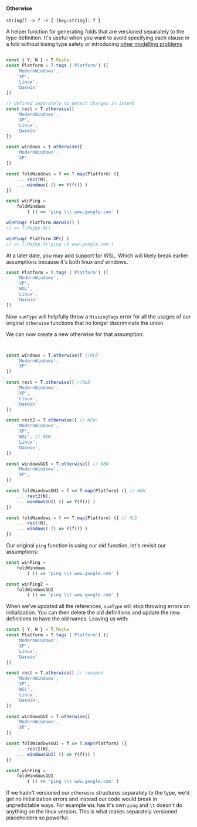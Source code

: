 #### Otherwise

`string[] -> f -> { [key:string]: f }`

A helper function for generating folds that are versioned separately to the type definition.  It's useful when you want to avoid specifying each clause in a fold without losing type safety or introducing [other modelling problems](https://github.com/JAForbes/sum-type/issues/13)

```js

const { Y, N } = T.Maybe
const Platform = T.tags ('Platform') ([
	'ModernWindows',
	'XP',
	'Linux',
	'Darwin'
])

// defined separately to detect changes in intent
const rest = T.otherwise([
	'ModernWindows',
	'XP',
	'Linux',
	'Darwin'
])

const windows = T.otherwise([
	'ModernWindows',
	'XP'
])

const foldWindows = f => T.map(Platform) ({
	... rest(N),
	... windows( () => Y(f()) )
})

const winPing = 
	foldWindows
		( () => 'ping \\t www.google.com' )

winPing( Platform.Darwin() )
// => T.Maybe.N()

winPing( Platform.XP() )
// => T.Maybe.Y('ping \t www.google.com')

```

At a later date, you may add support for WSL.  Which will likely break earlier assumptions because it's both linux _and_ windows.

```js
const Platform = T.tags ('Platform') ([
	'ModernWindows',
	'XP',
	'WSL',
	'Linux',
	'Darwin'
])
```

Now `sumType` will helpfully throw a `MissingTags` error for all the usages of our original `otherwise` functions that no longer discriminate the union.

We can now create a new otherwise for that assumption:

```js


const windows = T.otherwise([ //OLD
	'ModernWindows',
	'XP'
])

const rest = T.otherwise([ //OLD
	'ModernWindows',
	'XP',
	'Linux',
	'Darwin'
])

const rest2 = T.otherwise([ // NEW!
	'ModernWindows',
	'XP',
	'WSL', // NEW
	'Linux',
	'Darwin',
])

const windowsGUI = T.otherwise([ // NEW
	'ModernWindows',
	'XP',
])

const foldWindowsGUI = f => T.map(Platform) ({ // NEW
	... rest2(N),
	... windowsGUI( () => Y(f()) )
})

const foldWindows = f => T.map(Platform) ({ // OLD
	... rest(N),
	... windows( () => Y(f()) )
})

```

Our original `ping` function is using our old function, let's revisit our assumptions:

```js
const winPing = 
	foldWindows
		( () => 'ping \\t www.google.com' )

const winPing2 =
	foldWindowsGUI
		( () => 'ping \\t www.google.com' )
```

When we've updated all the references, `sumType` will stop throwing errors on initialization.  You can then delete the old definitions and update the new definitions to have the old names.  Leaving us with:

```js
const { Y, N } = T.Maybe
const Platform = T.tags ('Platform') ([
	'ModernWindows',
	'XP',
	'Linux',
	'Darwin'
])

const rest = T.otherwise([ // renamed
	'ModernWindows',
	'XP',
	'WSL',
	'Linux',
	'Darwin',
])

const windowsGUI = T.otherwise([
	'ModernWindows',
	'XP',
])

const foldWindowsGUI = f => T.map(Platform) ({
	... rest2(N),
	... windowsGUI( () => Y(f()) )
})

const winPing =
	foldWindowsGUI
		( () => 'ping \\t www.google.com' )

```

If we hadn't versioned our `otherwise` structures separately to the type, we'd get no initialization errors and instead our code would break in unpredictable ways.  For example `WSL` has it's own `ping` and `\t` doesn't do anything on the linux version.  This is what makes separately versioned placeholders so powerful. 
